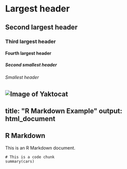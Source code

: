 # Largest header
## Second largest header
### Third largest header
#### Fourth largest header
##### Second smallest header
###### Smallest header

![Image of Yaktocat](https://octodex.github.com/images/yaktocat.png)
---
title: "R Markdown Example"
output: html_document
---

## R Markdown

This is an R Markdown document.

```{r}
# This is a code chunk
summary(cars)
```
